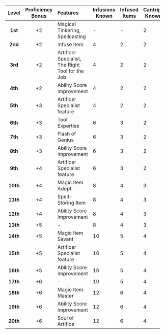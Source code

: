 | **Level** | **Proficiency Bonus** | **Features**                                     | **Infusions Known** | **Infused Items** | **Cantrips Known** |  **I**  |  **II** | **III** |  **IV** |  **V**  |
|:---------:|:---------------------:|:-------------------------------------------------|---------------------|-------------------|--------------------|---------|---------|---------|---------|---------|
| **1st**   | +2                    | Magical Tinkering, Spellcasting                  | -                   | -                 | 2                  | 2       | -       | -       | -       | -       |
| **2nd**   | +2                    | Infuse Item                                      | 4                   | 2                 | 2                  | 2       | -       | -       | -       | -       |
| **3rd**   | +2                    | Artificer Specialist, The Right Tool for the Job | 4                   | 2                 | 2                  | 3       | -       | -       | -       | -       |
| **4th**   | +2                    | Ability Score Improvement                        | 4                   | 2                 | 2                  | 3       | -       | -       | -       | -       |
| **5th**   | +3                    | Artificer Specialist feature                     | 4                   | 2                 | 2                  | 4       | 2       | -       | -       | -       |
| **6th**   | +3                    | Tool Expertise                                   | 6                   | 3                 | 2                  | 4       | 2       | -       | -       | -       |
| **7th**   | +3                    | Flash of Genius                                  | 6                   | 3                 | 2                  | 4       | 3       | -       | -       | -       |
| **8th**   | +3                    | Ability Score Improvement                        | 6                   | 3                 | 2                  | 4       | 3       | -       | -       | -       |
| **9th**   | +4                    | Artificer Specialist feature                     | 6                   | 3                 | 2                  | 4       | 3       | 2       | -       | -       |
| **10th**  | +4                    | Magic Item Adept                                 | 8                   | 4                 | 3                  | 4       | 3       | 2       | -       | -       |
| **11th**  | +4                    | Spell-Storing Item                               | 8                   | 4                 | 3                  | 4       | 3       | 3       | -       | -       |
| **12th**  | +4                    | Ability Score Improvement                        | 8                   | 4                 | 3                  | 4       | 3       | 3       | -       | -       |
| **13th**  | +5                    | -                                                | 8                   | 4                 | 3                  | 4       | 3       | 3       | 1       | -       |
| **14th**  | +5                    | Magic Item Savant                                | 10                  | 5                 | 4                  | 4       | 3       | 3       | 1       | -       |
| **15th**  | +5                    | Artificer Specialist feature                     | 10                  | 5                 | 4                  | 4       | 3       | 3       | 2       | -       |
| **16th**  | +5                    | Ability Score Improvement                        | 10                  | 5                 | 4                  | 4       | 3       | 3       | 2       | -       |
| **17th**  | +6                    | -                                                | 10                  | 5                 | 4                  | 4       | 3       | 3       | 3       | 1       |
| **18th**  | +6                    | Magic Item Master                                | 12                  | 6                 | 4                  | 4       | 3       | 3       | 3       | 1       |
| **19th**  | +6                    | Ability Score Improvement                        | 12                  | 6                 | 4                  | 4       | 3       | 3       | 3       | 2       |
| **20th**  | +6                    | Soul of Artifice                                 | 12                  | 6                 | 4                  | 4       | 3       | 3       | 3       | 2       |
